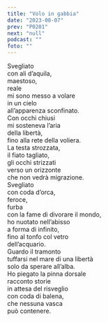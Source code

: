 ```yaml
---
title: "Volo in gabbia"
date: "2023-08-07"
prev: "P0201"
next: "null"
podcast: ""
foto: ""
---
```


Svegliato  
con ali d’aquila,  
maestoso,  
reale  
mi sono messo a volare  
in un cielo  
all’apparenza sconfinato.  
Con occhi chiusi  
mi sosteneva l’aria  
della libertà,  
fino alla rete della voliera.  
La testa strozzata,  
il fiato tagliato,  
gli occhi strizzati   
verso un orizzonte  
che non vedrà migrazione.  
Svegliato  
con coda d’orca,  
feroce,  
furba  
con la fame di divorare il mondo,  
ho nuotato nell’abisso  
a forma di infinito,  
fino al tonfo col vetro  
dell’acquario.  
Guardo il tramonto  
tuffarsi nel mare di una libertà  
solo da sperare all’alba.  
Ho piegato la pinna dorsale  
racconto storie  
in attesa del risveglio  
con coda di balena,  
che nessuna vasca  
può contenere.
